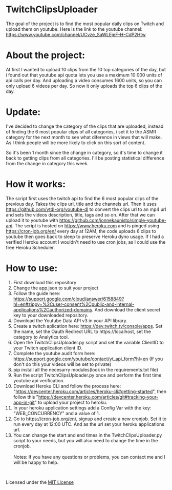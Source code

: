 # TwitchClipsUploader
The goal of the project is to find the most popular daily clips on Twitch and upload them on youtube. Here is the link to the youtube channel: https://www.youtube.com/channel/UCvze_SaWLEjeF-H-CdP2Htw 
# About the project:
At first I wanted to upload 10 clips from the 10 top categories of the day, but i found out that youtube api quota lets you use a maximum 10 000 units of api calls per day. And uploading a video consumes 1600 units, so you can only upload 6 videos per day. So now it only uploads the top 6 clips of the day.
# Update:
I've decided to change the category of the clips that are uploaded, instead of finding the 6 most popular clips of all categories, i set it to the ASMR category for the next month to see what diference in views that will make. As I think people will be more likely to click on this sort of content.

So it's been 1 month since the change in category, so it's time to change it back to getting clips from all categories. I'll be posting statistical difference from the change in category this week.
# How it works:
The script first uses the twitch api to find the 6 most popular clips of the previous day. Takes the clips url, title and the channels url. Then it uses https://github.com/ytdl-org/youtube-dl to convert the clips url to an mp4 url and sets the videos description, title, tags and so on. After that we can upload it to youtube with https://github.com/jonnekaunisto/simple-youtube-api. The script is hosted on https://www.heroku.com and is pinged using https://cron-job.org/en/ every day at 12AM, the code uploads 6 clips to youtube then goes back to sleep to preserve Heroku dyno usage. If I had a verified Heroku account I wouldn't need to use cron jobs, as I could use the free Heroku Scheduler.
# How to use:
1. First download this repository
2. Change the app.json to suit your project
3. Follow the guide here: https://support.google.com/cloud/answer/6158849?hl=en#zippy=%2Cuser-consent%2Cpublic-and-internal-applications%2Cauthorized-domains. And download the client secret key to your downloaded repository.
4. Download the Youtube Data API v3 in your API library.
5. Create a twitch aplication here: https://dev.twitch.tv/console/apps. Set the name, set the Oauth Redirect URL to https://localhost, set the category to Analytics tool.
6. Open the TwitchClipsUploader.py script and set the variable ClientID to your Twitch application client ID.
7. Complete the youtube audit form here: https://support.google.com/youtube/contact/yt_api_form?hl=en (If you don't do this your videos will be set to private)
8. pip install all the necesarry modules(look in the requirements.txt file)
9. Run the script TwitchClipsUploader.py once and perform the first time youtube api verification.
10. Download Heroku CLI and follow the process here: "https://devcenter.heroku.com/articles/heroku-cli#getting-started", then follow this "https://devcenter.heroku.com/articles/git#tracking-your-app-in-git" to upload your project to heroku.
11. In your heroku application settings add a Config Var with the key: "WEB_CONCURRENCY" and a value of 1.
12. Go to https://cron-job.org/en/, signup and create a new cronjob. Set it to run every day at 12:00 UTC. And as the url set your heroku applications url.<br/>
13. You can change the start and end times in the TwitchClipsUploader.py script to your needs, but you will also need to change the time in the cronjob.<br/><br/>
Notes:
If you have any questions or problems, you can contact me and I will be happy to help.
<br/>

Licensed under the [MIT License](LICENSE)

